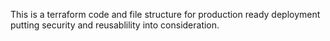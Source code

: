 This is a terraform code and file structure for production ready deployment putting security and reusablility into consideration. 

